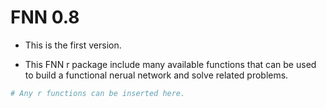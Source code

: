 # FNN 0.8
* This is the first version.

* This FNN r package include many available functions that can be used to build a functional nerual network and solve related problems.

```R
# Any r functions can be inserted here.
```
